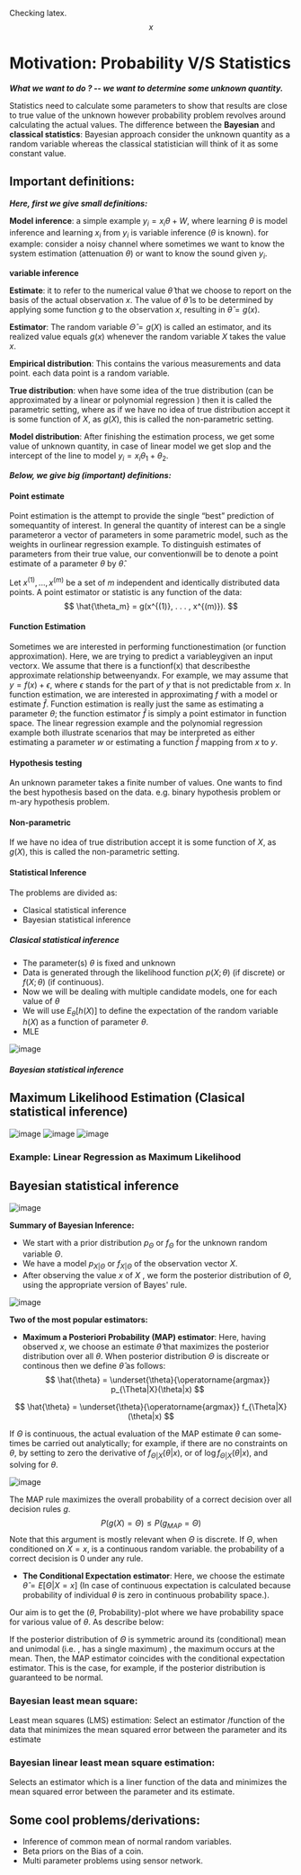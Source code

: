 Checking latex. $$x$$ 

# Motivation: Probability V/S Statistics 
**_What we want to do ? -- we want to determine some unknown quantity._**

Statistics need to calculate some parameters to show that results are close to true value of the unknown however probability problem revolves around calculating the actual values. The difference between the **Bayesian** and **classical statistics**:  Bayesian approach consider the unknown quantity as a random variable whereas the classical statistician will think of it as some constant value.

## Important definitions:
**_Here, first we give small definitions:_**

**Model inference**: a simple example  $y_i = x_i \theta + W$, where learning $\theta$ is model inference and learning $x_i$ from $y_i$ is variable inference ($\theta$ is known). for example: consider a noisy channel where sometimes we want to know the system estimation (attenuation $\theta$) or want to know the sound given $y_i$.

**variable inference**

**Estimate**: it to refer to the numerical value $\hat{\theta}$ that we choose to report on the basis of the actual observation $x$. The value of $\hat{\theta}$ is to be determined by applying some function $g$ to the observation $x$, resulting in $\hat{\theta} = g(x)$. 

**Estimator**: The random variable $\hat{\Theta} = g(X)$ is called an estimator, and its realized value equals $g(x)$ whenever the random variable $X$ takes the value $x$.

**Empirical distribution**: This contains the various measurements and data point. each data point is a random variable.

**True distribution**: when have some idea of the true distribution (can be approximated by a linear or polynomial regression ) then it is called the parametric setting, where as if we have no idea of true distribution accept it is some function of $X$, as $g(X)$, this is called the non-parametric setting.

**Model distribution**: After finishing the estimation process, we get some value of unknown quantity, in case of linear model we get slop and the intercept of the line to model $y_i = x_i \theta_1 + \theta_2$. 

**_Below, we give big (important) definitions:_**

#### Point estimate
Point estimation is the attempt to provide the single “best” prediction of somequantity of interest. In general the quantity of interest can be a single parameteror a vector of parameters in some parametric model, such as the weights in ourlinear regression example. To distinguish estimates of parameters from their true value, our conventionwill be to denote a point estimate of a parameter $\theta$ by $\hat{\theta}$.

Let ${x^{(1)}, . . . , x^{(m)}}$ be a set of $m$ independent and identically distributed data points. A point estimator or statistic is any function of the data:
$$
\hat{\theta_m} = g(x^{(1)}, . . . , x^{(m)}).
$$


#### Function Estimation 
Sometimes we are interested in performing functionestimation (or function approximation). Here, we are trying to predict a variableygiven an input vectorx. We assume that there is a functionf(x) that describesthe approximate relationship betweenyandx. For example, we may assume that $y=f(x) +\epsilon$, where $\epsilon$ stands for the part of $y$ that is not predictable from $x$. In function estimation, we are interested in approximating $f$ with a model or estimate $\hat{f}$. Function estimation is really just the same as estimating a parameter $\theta$; the function estimator $\hat{f}$ is simply a point estimator in function space. The linear regression example and the polynomial regression example both illustrate scenarios that may be interpreted as either estimating a parameter $w$ or estimating a function $\hat{f}$ mapping from $x$ to $y$.

#### Hypothesis testing
An unknown parameter takes a finite number of values. One wants to find the best hypothesis based on the data. e.g. binary hypothesis problem or m-ary hypothesis problem. 

#### Non-parametric
If we have no idea of true distribution accept it is some function of $X$, as $g(X)$, this is called the non-parametric setting.

#### Statistical Inference 
The problems are divided as:

- Clasical statistical inference
- Bayesian statistical inference

##### Clasical statistical inference

- The parameter(s) $\theta$ is fixed and unknown
- Data is generated through the likelihood function $p(X ;\theta)$ (if discrete) or $f(X ; \theta)$ (if continuous).
- Now we will be dealing with multiple candidate models, one for each value of $\theta$
- We will use $E_\theta[h(X)]$ to define the expectation of the random variable $h(X)$ as a function of parameter $\theta$.
- MLE

![image](images/ClassicalParamEstimation.png)

##### Bayesian statistical inference


## Maximum Likelihood Estimation (Clasical statistical inference)
![image](images/ml1.png)
![image](images/ml2.png)
![image](images/ml3.png)

### Example: Linear Regression as Maximum Likelihood 

## Bayesian statistical inference

![image](images/bayesianInf1.png)

**Summary of Bayesian Inference:**

- We start with a prior distribution $p_\Theta$ or $f_\Theta$ for the unknown random variable $\Theta$.
- We have a model $p_{X|\Theta}$ or $f_{X|\Theta}$ of the observation vector $X$.
- After observing the value $x$ of $X$ , we form the posterior distribution of $\Theta$, using the appropriate version of Bayes' rule.

![image](images/versionOfBayesRule.png)

**Two of the most popular estimators:**

- **Maximum a Posteriori Probability (MAP) estimator**: Here, having observed $x$, we choose an estimate $\hat{\theta}$ that maximizes the posterior
distribution over all $\theta$. When posterior distribution $\Theta$ is discreate or continous then we define $\hat{\theta}$ as follows:
$$
\hat{\theta}  = \underset{\theta}{\operatorname{argmax}} p_{\Theta|X}(\theta|x)
$$

$$
\hat{\theta} = \underset{\theta}{\operatorname{argmax}} f_{\Theta|X}(\theta|x)
$$


 If $\Theta$ is continuous, the actual evaluation of the MAP estimate $\theta$ can some­ times be carried out analytically; for example, if there are no constraints on $\theta$, by setting to zero the derivative of $f_{\Theta|X}(\theta|x)$, or of $\log f_{\Theta|X}(\theta|x)$, and solving for $\theta$.

![image](images/mapRule.png)

The MAP rule maximizes the overall probability of a correct decision over all decision rules $g$. 
$$
P(g(X) = \Theta) \leq P(g_{MAP}=\Theta)
$$
Note that this argument is mostly relevant when $\Theta$ is discrete. If $\Theta$, when conditioned on $X = x$, is a continuous random variable. the probability of a correct decision is 0 under any rule.

- **The Conditional Expectation estimator**: Here, we choose the estimate $\hat{\theta} = E[\Theta | X = x ]$ (In case of continuous expectation is calculated because probability of individual $\theta$ is zero in continuous probability space.).

Our aim is to get the ($\theta$, Probability)-plot where we have probability space for various value of $\theta$. As describe below:

If the posterior distribution of $\Theta$ is symmetric around its (conditional) mean and unimodal (i.e. , has a single maximum) , the maximum occurs at the mean. Then, the MAP estimator coincides with the conditional expectation estimator. This is the case, for example, if the posterior distribution is guaranteed to be normal.

### Bayesian least mean square: 
Least mean squares (LMS) estimation: Select an estimator /fun­ction of the data that minimizes the mean squared error between the parameter and its estimate
### Bayesian linear least mean square estimation: 
Selects an estimator which is a liner function of the data and minimizes the mean squared error between the parameter and its estimate. 	

## Some cool problems/derivations:

- Inference of common mean of normal random variables.
- Beta priors on the Bias of a coin.
- Multi parameter problems using sensor network.

